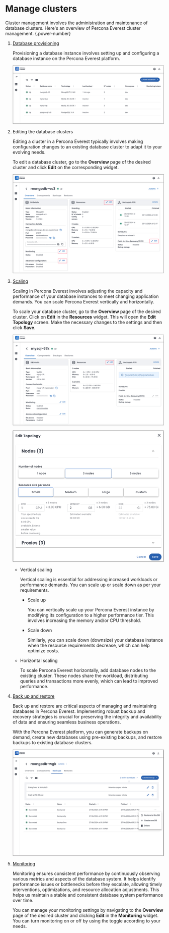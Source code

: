 # Manage clusters

Cluster management involves the administration and maintenance of database clusters. Here's an overview of Percona Everest cluster management.
{.power-number}

1. [Database provisioning](../use/db_provision.md)
    
    Provisioning a database instance involves setting up and configuring a database instance on the Percona Everest platform. 

    ![!image](../images/database_view.png)


2. Editing the database clusters

    Editing a cluster in a Percona Everest typically involves making configuration changes to an existing database cluster to adapt it to your evolving needs.

    To edit a database cluster, go to the **Overview** page of the desired cluster and click **Edit** on the corresponding widget.

    ![!image](../images/remove_edit_db_wizard.png)
    

3. [Scaling](../use/scaling.md)

    Scaling in Percona Everest involves adjusting the capacity and performance of your database instances to meet changing application demands. You can scale Percona Everest vertically and horizontally.

    To scale your database cluster, go to the **Overview** page of the desired cluster. Click on **Edit** in the **Resources** widget. This will open the **Edit Topology** screen. Make the necessary changes to the settings and then click **Save**.
    
    ![!image](../images/everest_db_scaling.png)

    
    ![!image](../images/edit_resources_toplogy.png)



    * Vertical scaling
            
        Vertical scaling is essential for addressing increased workloads or performance demands. You can scale up or scale down as per your requirements. 
        
        * Scale up

            You can vertically scale up your Percona Everest instance by modifying its configuration to a higher performance tier. This involves increasing the memory and/or CPU threshold.

        * Scale down               
        
            Similarly, you can scale down (downsize) your database instance when the resource requirements decrease, which can help optimize costs.

    * Horizontal scaling

        To scale Percona Everest horizontally, add database nodes to the existing cluster. These nodes share the workload, distributing queries and transactions more evenly, which can lead to improved performance.

4. [Back up and restore](../use/AboutBackups.md)

    Back up and restore are critical aspects of managing and maintaining databases in Percona Everest. Implementing robust backup and recovery strategies is crucial for preserving the integrity and availability of data and ensuring seamless business operations.

    With the Percona Everest platform, you can generate backups on demand, create new databases using pre-existing backups, and restore backups to existing database clusters.

    
    ![!image](../images/database_backups.png)

5. [Monitoring](../use/monitor_endpoints.md)

    Monitoring ensures consistent performance by continuously observing various metrics and aspects of the database system. It helps identify performance issues or bottlenecks before they escalate, allowing timely interventions, optimizations, and resource allocation adjustments. This helps us maintain a stable and consistent database system performance over time.

    You can manage your monitoring settings by navigating to the **Overview** page of the desired cluster and clicking **Edit** in the **Monitoring** widget. You can turn monitoring on or off by using the toggle according to your needs.
